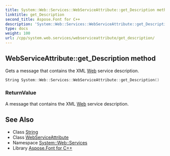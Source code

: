 ```yaml
---
title: System::Web::Services::WebServiceAttribute::get_Description method
linktitle: get_Description
second_title: Aspose.Font for C++
description: 'System::Web::Services::WebServiceAttribute::get_Description method. Gets a message that contains the XML Web service description in C++.'
type: docs
weight: 100
url: /cpp/system.web.services/webserviceattribute/get_description/
---
```

## WebServiceAttribute::get_Description method


Gets a message that contains the XML [Web](../../../system.web/) service description.

```cpp
String System::Web::Services::WebServiceAttribute::get_Description()
```


### ReturnValue

A message that contains the XML [Web](../../../system.web/) service description.

## See Also

* Class [String](../../../system/string/)
* Class [WebServiceAttribute](../)
* Namespace [System::Web::Services](../../)
* Library [Aspose.Font for C++](../../../)
